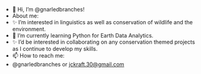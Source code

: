 - 👋 Hi, I’m @gnarledbranches!
- About me:
- ✨ I’m interested in linguistics as well as conservation of wildlife and the environment.
- 🌱 I’m currently learning Python for Earth Data Analytics.
- ✨ I’d be interested in collaborating on any conservation themed projects as I continue to develop my skills.
- 📫 How to reach me: 
- @gnarledbranches or jckraft.30@gmail.com

<!---
✨ gnarledbranches / Jen Kraft
--->

